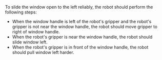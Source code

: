 To slide the window open to the left reliably, the robot should perform the following steps:
   - When the window handle is left of the robot's gripper and the robot's gripper is not near the window handle, the robot should move gripper to right of window handle.
   - When the robot's gripper is near the window handle, the robot should slide window left.
   - When the robot's gripper is in front of the window handle, the robot should pull window left harder.